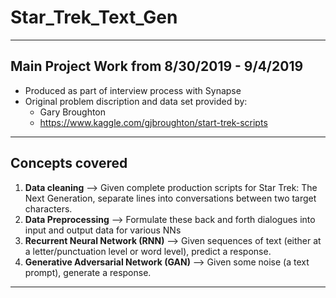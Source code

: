 # Star_Trek_Text_Gen
---
## Main Project Work from 8/30/2019 - 9/4/2019
- Produced as part of interview process with Synapse
- Original problem discription and data set provided by:
  - Gary Broughton
  - https://www.kaggle.com/gjbroughton/start-trek-scripts
---
## Concepts covered
1) **Data cleaning**
--> Given complete production scripts for Star Trek: The Next Generation, separate lines into conversations between two target characters.
2) **Data Preprocessing**
--> Formulate these back and forth dialogues into input and output data for various NNs
3) **Recurrent Neural Network (RNN)**
--> Given sequences of text (either at a letter/punctuation level or word level), predict a response.
4) **Generative Adversarial Network (GAN)**
--> Given some noise (a text prompt), generate a response.
---
